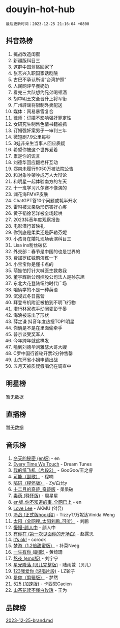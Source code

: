 # douyin-hot-hub

`最后更新时间：2023-12-25 21:16:04 +0800`

## 抖音热榜

1. 挑战改造闺蜜
1. 新疆版科目三
1. 这群中国蓝盔回家了
1. 张艺兴入职国家话剧院
1. 古巴不承认所谓“台湾护照”
1. 人民网评早餐奶奶
1. 看完三大队想约兄弟喝顿酒
1. 胡中明王文全晋升上将军衔
1. 广州辟谣将限制外卖配送
1. 媒体：网易暴雪复合
1. 律师：订婚不影响强奸罪定性
1. 女研究生制售色情书籍被抓
1. 订婚强奸案男子一审判三年
1. 微短剧7.9公里每秒
1. 3娃非亲生当事人回应质疑
1. 希望你被这个世界爱着
1. 累是你的谎言
1. 刘德华回应翻栏杆互动
1. 郑爽未履行9050万被法院公告
1. 和对象吵架吵成万人大辩论
1. 和明星一起体验南方的冬天
1. 十一班学习凡尔赛不像演的
1. 澜花海FMVP皮肤
1. ChatGPT答10个问题或耗半升水
1. 雷鸣被父亲隐形伤害好心疼
1. 黄子韬徐艺洋被全场起哄
1. 2023抖音年度观察报告
1. 电影潜行首映礼
1. 你到底是柔柔还是萨勒芬妮
1. 小孩哥在婚礼现场表演科目三
1. Lisa ins粉丝破亿
1. 外交部：春节是中国的也是世界的
1. 费加罗红毯前演练一下
1. 小宝宝你是懂卡点的
1. 萌娃怕打针大喊医生救救我
1. 董宇辉新公司控股公司法人是孙东旭
1. 东北大花登陆纽约时代广场
1. 咱俩学的不是一种英语
1. 沉浸式冬日露营
1. 拜登专机附近被拍到不明飞行物
1. 潜行林家栋手动闭麦彭于晏
1. 海浪被冻出了形状
1. 薛之谦 抖音年度热搜TOP1明星
1. 你俩是不是在里面偷牵手
1. 普京谈受奖军人
1. 今年跨年就这样发
1. 嗑到刘德华刘雅瑟大哥大嫂
1. C罗中国行首轮开票2分钟售罄
1. 山东环省小姐申请出战
1. 五月天被质疑假唱仍在调查中

## 明星榜

暂无数据

## 直播榜

暂无数据

## 音乐榜

1. [冬天的秘密 (en版)](https://sf3-cdn-tos.douyinstatic.com/obj/tos-cn-ve-2774/okIuMHDdzyf3FjGK4Lphe1vfHcQaPIHAg0Z4CR) - en
1. [Every Time We Touch](https://sf3-cdn-tos.douyinstatic.com/obj/tos-cn-ve-2774/ogN6lUKQeBBfEVhIOMikG1CcJjugxk1tztZyhP) - Dream Tunes
1. [我的纸飞机（片段2）](https://sf6-cdn-tos.douyinstatic.com/obj/tos-cn-ve-2774/oM2ZrKcg2CD5AeRB2gkeXOFB1IxAGJdZPazYHf) - GooGoo/王之睿
1. [可能（副歌）](https://sf3-cdn-tos.douyinstatic.com/obj/tos-cn-ve-2774/cde1731888894259b333569393c2fb51) - 程响
1. [陷阱（释怀版）](https://sf3-cdn-tos.douyinstatic.com/obj/tos-cn-ve-2774/oE8C21LeZrzKLDFfQYgMzx4GAIHageG5IzayY7) - Zy/白允y
1. [十二月的奇迹_奇迹版](https://sf6-cdn-tos.douyinstatic.com/obj/tos-cn-ve-2774/oMslvA9FBzGMGHnyUuoiiUjtIAXfMz6tzwByW8) - 呆呆破
1. [毒药 (释怀版)](https://sf3-cdn-tos.douyinstatic.com/obj/tos-cn-ve-2774/oYILMEAzspdZBIzy4frJNB8ZHPHWAhiwowd4Ad) - 周星星
1. [en版_你不知道的事_全网已上](https://sf6-cdn-tos.douyinstatic.com/obj/tos-cn-ve-2774/o4QbYLDezHUtFyDKdF9XfmPhIewaqEQAggj6Cb) - en
1. [Love Lee](https://sf3-cdn-tos.douyinstatic.com/obj/tos-cn-ve-2774/o05GbkJGbCBTdDnMtB0fwOYgkeZp23vrWQDQBS) - AKMU (악뮤)
1. [冷战 (正式版hook段)](https://sf3-cdn-tos.douyinstatic.com/obj/tos-cn-ve-2774/oMuEoiBasWApEMVDgNiI8VAByNmwo5J0pyf8Yx) - TizzyT/万妮达Vinida Weng
1. [太阳（全网搜_太阳刘鹏_可听）](https://sf6-cdn-tos.douyinstatic.com/obj/tos-cn-ve-2774/ogWbyIQnlBFImVbeDocRdCIYtBHlbJXgfZMvgz) - 刘鹏
1. [慢慢-颜人中](https://sf6-cdn-tos.douyinstatic.com/obj/tos-cn-ve-2774/ocjHNfBXdBxQNC8ZGAeoLMFTUgtBg8bkExunDC) - 颜人中
1. [有你在 (第一次见面你的开场白)](https://sf6-cdn-tos.douyinstatic.com/obj/tos-cn-ve-2774/oAthrQ3ClJBfI57uBoFEgNDYtNCZ0TSYQQfxQ0) - 赵露思
1. [it’s ok!](https://sf3-cdn-tos.douyinstatic.com/obj/tos-cn-ve-2774/0fc4d0ee28444bd0ab76e8b7c0003f52) - corook
1. [梦游（1.2倍甜蜜版）](https://sf3-cdn-tos.douyinstatic.com/obj/tos-cn-ve-2774/o4gyAUm8hwufoEABmwVIiQtHsFuGzAEEWtNMzo) - 补菜Nveg
1. [一生有你 (副歌)](https://sf3-cdn-tos.douyinstatic.com/obj/tos-cn-ve-2774/o8xzM8HLaQzgMiJ96FKAWCenIuzkFpfClDdmeW) - 黄绮珊
1. [熬夜 (emo版)](https://sf3-cdn-tos.douyinstatic.com/obj/tos-cn-ve-2774/ocQZvZErLThAfNQOtBZ178gQDfCDFBL9iB5lvY) - 刘宇宁
1. [星光降落 (贝儿完整版)](https://sf6-cdn-tos.douyinstatic.com/obj/tos-cn-ve-2774/okwB9hAwyAtsFFkFBzAX1hOOfQuIoMNs0W2Mwr) - 陆雨萱（贝儿）
1. [123我爱你 (说唱片段)](https://sf6-cdn-tos.douyinstatic.com/obj/tos-cn-ve-2774/oYCWFpY0hL9kda0dQKIGDYeKYfQmAse0DgpDjz) - LZ轮子
1. [是你（剪辑版）](https://sf6-cdn-tos.douyinstatic.com/obj/tos-cn-ve-2774/46019dae783c4c969944217fe1cfafc4) - 梦然
1. [525 (加速版)](https://sf3-cdn-tos.douyinstatic.com/obj/tos-cn-ve-2774/oIfKCtqfDyP8Vc9FpAPgWMyezT6LnDT1abRwGg) - 卡西恩Cacien
1. [山茶花读不懂白玫瑰](https://sf3-cdn-tos.douyinstatic.com/obj/tos-cn-ve-2774/osfn8B7DktrRHEPJgPCfDbw7QDQEkwC16BxZg9) - 王为

## 品牌榜

[2023-12-25-brand.md](2023-12-25-brand.md)
